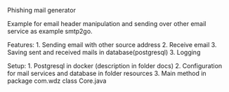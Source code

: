 Phishing mail generator

Example for email header manipulation and sending over other email service as example smtp2go.

Features:
	1. Sending email with other source address
	2. Receive email
	3. Saving sent and received mails in database(postgresql)
	3. Logging
	
Setup:
	1. Postgresql in docker (description in folder docs)
	2. Configuration for mail services and database in folder resources
	3. Main method in package com.wdz class Core.java
